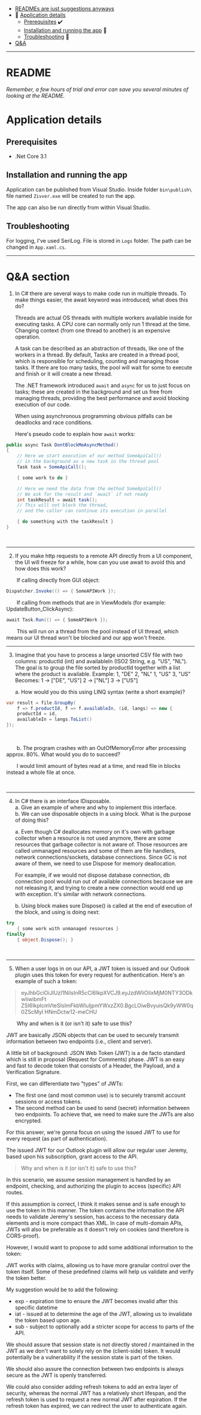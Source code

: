 - [READMEs are just suggestions anyways](#readme)
- :unicorn: [Application details](#application-details)
	- [Prerequisites](#prerequisites) :heavy_check_mark:
	- [Installation and running the app](#installation-and-running-the-app) :running:
	- [Troubleshooting](#troubleshooting) :fire_engine:
- [Q&A](#qa-section)
***

# README
*Remember, a few hours of trial and error can save you several minutes of looking at the README.*


# Application details
## Prerequisites

- .Net Core 3.1

## Installation and running the app

Application can be published from Visual Studio. Inside folder `bin\publish\` file named `Zivver.exe` will be created to run the app.

The app can also be run directly from within Visual Studio.

## Troubleshooting

For logging, I've used SeriLog. File is stored in `Logs` folder. The path can be changed in `App.xaml.cs`.

***
# Q&A section

1. In C# there are several ways to make code run in multiple threads. To make things easier, the await keyword was introduced; what does this do? 
&nbsp;

	Threads are actual OS threads with multiple workers available inside for executing tasks. A CPU core can normally only run 1 thread at the time. Changing context (from one thread to another) is an expensive operation. 

	A task can be described as an abstraction of threads, like one of the workers in a thread. By default, Tasks are created in a thread pool, which is responsible for scheduling, counting and managing those tasks. If there are too many tasks, the pool will wait for some to execute and finish or it will create a new thread.
	&nbsp;
	
	The .NET framework introduced `await` and `async` for us to just focus on tasks; these are created in the background and set us free from managing threads, providing the best performance and avoid blocking execution of our code.

	When using asynchronous programming obvious pitfalls can be deadlocks and race conditions. 
	&nbsp;

	Here's pseudo code to explain how `await` works:


```C#
public async Task DontBlockMeAsyncMethod()
{
	// Here we start execution of our method SomeApiCall() 
	// in the background as a new task in the thread pool
	Task task = SomeApiCall();

	{ some work to do }

	// Here we need the data from the method SomeApiCall()
	// We ask for the result and `await` if not ready
	int taskResult = await task();
	// This will not block the thread, 
	// and the caller can continue its execution in parallel

	{ do something with the taskResult }
}
```
&nbsp;
***


2. If you make http requests to a remote API directly from a UI component, the UI will freeze for a while, how can you use await to avoid this and how does this work?
&nbsp;

&emsp;&emsp;If calling directly from GUI object:

~~~~ C#
Dispatcher.Invoke(() => { SomeAPIWork });
~~~~

&emsp;&emsp;If calling from methods that are in ViewModels (for example: UpdateButton_ClickAsync):

```C#
await Task.Run(() => { SomeAPIWork });
```

&emsp;&emsp;This will run on a thread from the pool instead of UI thread, which means our UI thread won't be blocked and our app won't freeze.
&nbsp;
***


3. Imagine that you have to process a large unsorted CSV file with two columns: productId (int) and availableIn (ISO2 String, e.g. "US", "NL"). The goal is to group the file sorted by productId together with a list where the product is available. Example: 1, "DE" 2, "NL" 1, "US" 3, "US" Becomes: 1 -> ["DE", "US"] 2 -> ["NL"] 3 -> ["US"]

	a. How would you do this using LINQ syntax (write a short example)?  
```C#
var result = file.GroupBy(
    f => f.productId, f => f.availableIn, (id, langs) => new {
	productId = id,
	availableIn = langs.ToList()
});
```
&nbsp;

&emsp;&emsp;b. The program crashes with an OutOfMemoryError after processing approx. 80%. What would you do to succeed?

&emsp;&emsp;I would limit amount of bytes read at a time, and read file in blocks instead a whole file at once.

&nbsp;
***

4. In C# there is an interface IDisposable.  
  a. Give an example of where and why to implement this interface.  
  b. We can use disposable objects in a using block. What is the purpose of doing this?
&nbsp;

	a. Even though C# deallocates memory on it's own with garbage collector when a resource is not used anymore, there are some resources that garbage collector is not aware of. 
	Those resources are called unmanaged resources and some of them are file handlers, network connections/sockets, database connections. Since GC is not aware of them, we need to use Dispose for memory deallocation.
	
	 For example, if we would not dispose database connection, db connection pool would run out of available connections because we are not releasing it, and trying to create a new connection would end up with exception. It's similar with network connections. 
&nbsp;

	b. Using block makes sure Dispose() is called at the end of execution of the block, and using is doing next:
		
```C#
try 
	{ some work with unmanaged resources }
finally
	{ object.Dispose(); }
```
&nbsp;
***



5. When a user logs in on our API, a JWT token is issued and our Outlook plugin uses this token for every request for authentication. Here's an example of such a token:
> eyJhbGciOiJIUzI1NiIsInR5cCI6IkpXVCJ9.eyJzdWIiOiIxMjM0NTY3ODkwIiwibmFt
> ZSI6IkplcmVteSIsImFkbWluIjpmYWxzZX0.BgcLOiwBvyuisQk9yWW0q0ZScMyI
> HNmDctw12-meCHU

&emsp;&emsp;Why and when is it (or isn't it) safe to use this?
&nbsp;

JWT are basically JSON objects that can be used to securely transmit information between two endpoints (i.e., client and server).

A little bit of background: JSON Web Token (JWT) is a de facto standard which is still in proposal (Request for Comments) phase.
JWT is an easy and fast to decode token that consists of a Header, the Payload, and a Verification Signature.

First, we can differentiate two "types" of JWTs:
* The first one (and most common use) is to securely transmit account sessions or access tokens.
* The second method can be used to send (secret) information between two endpoints. To achieve that, we need to make sure the JWTs are also encrypted.

For this answer, we're gonna focus on using the issued JWT to use for every request (as part of authentication).

The issued JWT for our Outlook plugin will allow our regular user Jeremy, based upon his subscription, grant access to the API.

> Why and when is it (or isn't it) safe to use this?

In this scenario, we assume session management is handled by an endpoint, checking, and authorizing the plugin to access (specific) API routes.

If this assumption is correct, I think it makes sense and is safe enough to use the token in this manner. The token contains the information the API needs to validate Jeremy's session, has access to the necessary data elements and is more compact than XML. In case of multi-domain APIs, JWTs will also be preferable as it doesn't rely on cookies (and therefore is CORS-proof).


However, I would want to propose to add some additional information to the token:

JWT works with claims, allowing us to have more granular control over the token itself. Some of these predefined claims will help us validate and verify the token better.

My suggestion would be to add the following:
* exp - expiration time to ensure the JWT becomes invalid after this specific datetime
* iat - issued at to determine the age of the JWT, allowing us to invalidate the token based upon age.
* sub - subject to optionally add a stricter scope for access to parts of the API.


We should assure that session state is not directly stored / maintained in the JWT as we don't want to solely rely on the (client-side) token. It would potentially be a vulnerability if the session state is part of the token.

We should also assure the connection between two endpoints is always secure as the JWT is openly transferred.

We could also consider adding refresh tokens to add an extra layer of security, whereas the normal JWT has a relatively short lifespan, and the refresh token is used to request a new normal JWT after expiration. If the refresh token has expired, we can redirect the user to authenticate again.
